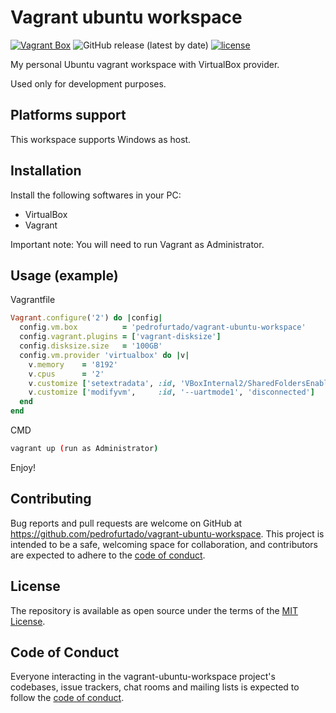 # Vagrant ubuntu workspace

[![Vagrant Box](https://github.com/pedrofurtado/vagrant-ubuntu-workspace/actions/workflows/vagrant.yml/badge.svg)](https://github.com/pedrofurtado/vagrant-ubuntu-workspace/actions/workflows/vagrant.yml)
![GitHub release (latest by date)](https://img.shields.io/github/v/release/pedrofurtado/vagrant-ubuntu-workspace)
[![license](https://img.shields.io/github/license/pedrofurtado/vagrant-ubuntu-workspace.svg)]()

My personal Ubuntu vagrant workspace with VirtualBox provider.

Used only for development purposes.

## Platforms support

This workspace supports Windows as host.

## Installation

Install the following softwares in your PC:

- VirtualBox
- Vagrant

Important note: You will need to run Vagrant as Administrator.

## Usage (example)

Vagrantfile

```ruby
Vagrant.configure('2') do |config|
  config.vm.box          = 'pedrofurtado/vagrant-ubuntu-workspace'
  config.vagrant.plugins = ['vagrant-disksize']
  config.disksize.size   = '100GB'
  config.vm.provider 'virtualbox' do |v|
    v.memory    = '8192'
    v.cpus      = '2'
    v.customize ['setextradata', :id, 'VBoxInternal2/SharedFoldersEnableSymlinksCreate/v-root', '1']
    v.customize ['modifyvm',     :id, '--uartmode1', 'disconnected']
  end
end
```

CMD

```bash
vagrant up (run as Administrator)
```

Enjoy!

## Contributing

Bug reports and pull requests are welcome on GitHub at https://github.com/pedrofurtado/vagrant-ubuntu-workspace. This project is intended to be a safe, welcoming space for collaboration, and contributors are expected to adhere to the [code of conduct](https://github.com/pedrofurtado/vagrant-ubuntu-workspace/blob/master/CODE_OF_CONDUCT.md).

## License

The repository is available as open source under the terms of the [MIT License](https://opensource.org/licenses/MIT).

## Code of Conduct

Everyone interacting in the vagrant-ubuntu-workspace project's codebases, issue trackers, chat rooms and mailing lists is expected to follow the [code of conduct](https://github.com/pedrofurtado/vagrant-ubuntu-workspace/blob/master/CODE_OF_CONDUCT.md).
